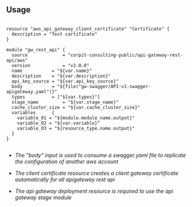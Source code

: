 ## Usage

```hcl

resource "aws_api_gateway_client_certificate" "Certificate" {
  description = "Test cartificate"
}

module "gw_rest_api" {
  source             = "corpit-consulting-public/api-gateway-rest-api/aws"
  version            = "v2.0.0"
  name           = "${var.name}"
  description    = "${var.description}"
  api_key_source = "${var.api_key_source}"
  body           = "${file("gw-swagger/API-v1-swagger-apigateway.yaml")}"
  types          = ["${var.types}"]
  stage_name         = "${var.stage_name}"
  cache_cluster_size = "${var.cache_cluster_size}"
  variables      {
    variable_01 = "${module.module_name.output}"
    variable_02 = "${var.variable}"
    variable_03 = "${resource_type.name.output}"
  }
}


```
 * _The "body" input is used to consume a swagger.yaml file to replicate the configuration of another aws account_

 * _The client certificate resource creates a client gateway certificate automatically for all apigateway rest api_

 * _The api gateway deployment resource is required to use the api gateway stage module_
